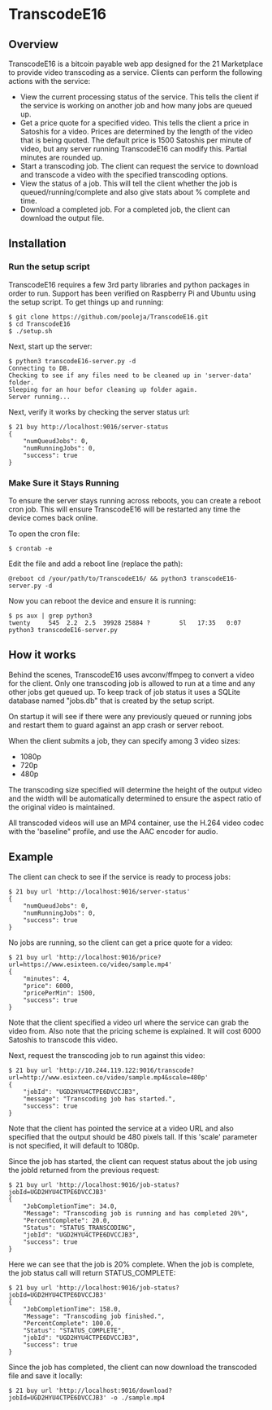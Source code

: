 # TranscodeE16

## Overview
TranscodeE16 is a bitcoin payable web app designed for the 21 Marketplace to provide video transcoding as a service.  Clients can perform the following actions with the service:

* View the current processing status of the service.  This tells the client if the service is working on another job and how many jobs are queued up.
* Get a price quote for a specified video.  This tells the client a price in Satoshis for a video.  Prices are determined by the length of the video that is being quoted.  The default price is 1500 Satoshis per minute of video, but any server running TranscodeE16 can modify this.  Partial minutes are rounded up.
* Start a transcoding job.  The client can request the service to download and transcode a video with the specified transcoding options.
* View the status of a job.  This will tell the client whether the job is queued/running/complete and also give stats about % complete and time.
* Download a completed job.  For a completed job, the client can download the output file.

## Installation
### Run the setup script
TranscodeE16 requires a few 3rd party libraries and python packages in order to run.  Support has been verified on Raspberry Pi and Ubuntu using the setup script.  To get things up and running:

```
$ git clone https://github.com/pooleja/TranscodeE16.git
$ cd TranscodeE16
$ ./setup.sh
```

Next, start up the server:
```
$ python3 transcodeE16-server.py -d
Connecting to DB.
Checking to see if any files need to be cleaned up in 'server-data' folder.
Sleeping for an hour befor cleaning up folder again.
Server running...
```

Next, verify it works by checking the server status url:
```
$ 21 buy http://localhost:9016/server-status
{
    "numQueudJobs": 0,
    "numRunningJobs": 0,
    "success": true
}
```
### Make Sure it Stays Running
To ensure the server stays running across reboots, you can create a reboot cron job.  This will ensure TranscodeE16 will be restarted any time the device comes back online.

To open the cron file:
```
$ crontab -e
```

Edit the file and add a reboot line (replace the path):
```
@reboot cd /your/path/to/TranscodeE16/ && python3 transcodeE16-server.py -d
```

Now you can reboot the device and ensure it is running:
```
$ ps aux | grep python3
twenty     545  2.2  2.5  39928 25884 ?        Sl   17:35   0:07 python3 transcodeE16-server.py
```

## How it works
Behind the scenes, TranscodeE16 uses avconv/ffmpeg to convert a video for the client.  Only one transcoding job is allowed to run at a time and any other jobs get queued up.  To keep track of job status it uses a SQLite database named "jobs.db" that is created by the setup script.

On startup it will see if there were any previously queued or running jobs and restart them to guard against an app crash or server reboot.

When the client submits a job, they can specify among 3 video sizes:
* 1080p
* 720p
* 480p

The transcoding size specified will determine the height of the output video and the width will be automatically determined to ensure the aspect ratio of the original video is maintained. 

All transcoded videos will use an MP4 container, use the H.264 video codec with the 'baseline" profile, and use the AAC encoder for audio.


## Example
The client can check to see if the service is ready to process jobs:
```
$ 21 buy url 'http://localhost:9016/server-status'
{
    "numQueudJobs": 0,
    "numRunningJobs": 0,
    "success": true
}
```
No jobs are running, so the client can get a price quote for a video:
```
$ 21 buy url 'http://localhost:9016/price?url=https://www.esixteen.co/video/sample.mp4'
{
    "minutes": 4,
    "price": 6000,
    "pricePerMin": 1500,
    "success": true
}
```
Note that the client specified a video url where the service can grab the video from.  Also note that the pricing scheme is explained.  It will cost 6000 Satoshis to transcode this video.

Next, request the transcoding job to run against this video:
```
$ 21 buy url 'http://10.244.119.122:9016/transcode?url=http://www.esixteen.co/video/sample.mp4&scale=480p'
{
    "jobId": "UGD2HYU4CTPE6DVCCJB3",
    "message": "Transcoding job has started.",
    "success": true
}
```
Note that the client has pointed the service at a video URL and also specified that the output should be 480 pixels tall.  If this 'scale' parameter is not specified, it will default to 1080p.

Since the job has started, the client can request status about the job using the jobId returned from the previous request:
```
$ 21 buy url 'http://localhost:9016/job-status?jobId=UGD2HYU4CTPE6DVCCJB3'
{
    "JobCompletionTime": 34.0,
    "Message": "Transcoding job is running and has completed 20%",
    "PercentComplete": 20.0,
    "Status": "STATUS_TRANSCODING",
    "jobId": "UGD2HYU4CTPE6DVCCJB3",
    "success": true
}
```
Here we can see that the job is 20% complete.  When the job is complete, the job status call will return STATUS_COMPLETE:
```
$ 21 buy url 'http://localhost:9016/job-status?jobId=UGD2HYU4CTPE6DVCCJB3'
{
    "JobCompletionTime": 158.0,
    "Message": "Transcoding job finished.",
    "PercentComplete": 100.0,
    "Status": "STATUS_COMPLETE",
    "jobId": "UGD2HYU4CTPE6DVCCJB3",
    "success": true
}
```
Since the job has completed, the client can now download the transcoded file and save it locally:
```
$ 21 buy url 'http://localhost:9016/download?jobId=UGD2HYU4CTPE6DVCCJB3' -o ./sample.mp4
```
